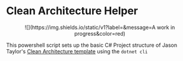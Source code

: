 # Clean Architecture Helper

<center>
![](https://img.shields.io/static/v1?label=&message=A work in progress&color=red)
</center>

This powershell script sets up the basic C# Project structure of Jason Taylor's [Clean Architecture template](https://github.com/jasontaylordev/CleanArchitecture) using the `dotnet cli`
